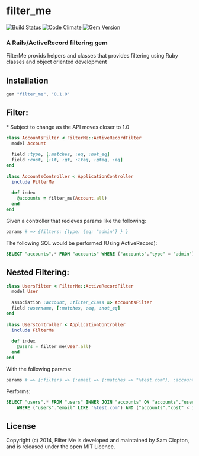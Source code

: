 filter_me
=========

[![Build Status](https://travis-ci.org/Samsinite/filter_me.png?branch=master)](https://travis-ci.org/Samsinite/filter_me) [![Code Climate](https://codeclimate.com/github/Samsinite/filter_me.png)](https://codeclimate.com/github/Samsinite/filter_me) [![Gem Version](https://badge.fury.io/rb/filter_me.png)](http://badge.fury.io/rb/filter_me)

### A Rails/ActiveRecord filtering gem

FilterMe provids helpers and classes that provides filtering using Ruby classes and object oriented development

## Installation
``` ruby
gem "filter_me", "0.1.0"
```

## Filter:
\* Subject to change as the API moves closer to 1.0
``` ruby
class AccountsFilter < FilterMe::ActiveRecordFilter
  model Account
    
  field :type, [:matches, :eq, :not_eq]
  field :cost, [:lt, :gt, :lteq, :gteq, :eq]
end
    
class AccountsController < ApplicationController
  include FilterMe
      
  def index
    @accounts = filter_me(Account.all)
  end
end
```

Given a controller that recieves params like the following:
``` ruby
params # => {filters: {type: {eq: "admin"} } }
```

The following SQL would be performed (Using ActiveRecord):
``` SQL
SELECT "accounts".* FROM "accounts" WHERE ("accounts"."type" = "admin")
```

## Nested Filtering:
``` ruby
class UsersFilter < FilterMe::ActiveRecordFilter
  model User
    
  association :account, :filter_class => AccountsFilter
  field :username, [:matches, :eq, :not_eq]
end
    
class UsersController < ApplicationController
  include FilterMe
      
  def index
    @users = filter_me(User.all)
  end
end
```

With the following params:
``` ruby
params # => {:filters => {:email => {:matches => "%test.com"}, :account => {:cost => {:lt => 100000} } } }
```
Performs:
``` SQL
SELECT "users".* FROM "users" INNER JOIN "accounts" ON "accounts"."user_id" = "users"."id"
    WHERE ("users"."email" LIKE '%test.com') AND ("accounts"."cost" < 100000)
```

## License
Copyright (c) 2014, Filter Me is developed and maintained by Sam Clopton, and is released under the open MIT Licence.
